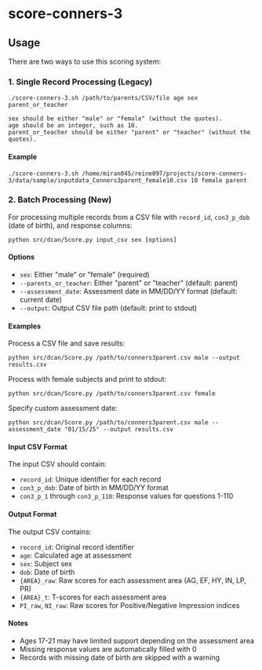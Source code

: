 # score-conners-3

## Usage

There are two ways to use this scoring system:

### 1. Single Record Processing (Legacy)

    ./score-conners-3.sh /path/to/parents/CSV/file age sex parent_or_teacher
    
    sex should be either "male" or "female" (without the quotes).
    age should be an integer, such as 10.
    parent_or_teacher should be either "parent" or "teacher" (without the quotes).

#### Example

    ./score-conners-3.sh /home/miran045/reine097/projects/score-conners-3/data/sample/inputdata_Conners3parent_female10.csv 10 female parent

### 2. Batch Processing (New)

For processing multiple records from a CSV file with `record_id`, `con3_p_dob` (date of birth), and response columns:

    python src/dcan/Score.py input_csv sex [options]

#### Options
- `sex`: Either "male" or "female" (required)
- `--parents_or_teacher`: Either "parent" or "teacher" (default: parent)
- `--assessment_date`: Assessment date in MM/DD/YY format (default: current date)
- `--output`: Output CSV file path (default: print to stdout)

#### Examples

Process a CSV file and save results:

    python src/dcan/Score.py /path/to/conners3parent.csv male --output results.csv

Process with female subjects and print to stdout:

    python src/dcan/Score.py /path/to/conners3parent.csv female

Specify custom assessment date:

    python src/dcan/Score.py /path/to/conners3parent.csv male --assessment_date "01/15/25" --output results.csv

#### Input CSV Format

The input CSV should contain:
- `record_id`: Unique identifier for each record
- `con3_p_dob`: Date of birth in MM/DD/YY format
- `con3_p_1` through `con3_p_110`: Response values for questions 1-110

#### Output Format

The output CSV contains:
- `record_id`: Original record identifier
- `age`: Calculated age at assessment
- `sex`: Subject sex
- `dob`: Date of birth
- `{AREA}_raw`: Raw scores for each assessment area (AG, EF, HY, IN, LP, PR)
- `{AREA}_t`: T-scores for each assessment area
- `PI_raw`, `NI_raw`: Raw scores for Positive/Negative Impression indices

#### Notes
- Ages 17-21 may have limited support depending on the assessment area
- Missing response values are automatically filled with 0
- Records with missing date of birth are skipped with a warning
